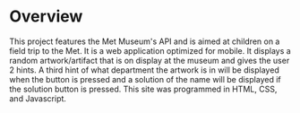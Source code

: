 # Overview

This project features the Met Museum's API and is aimed at children on a field trip to the Met. It is a web application optimized for mobile. It displays a random artwork/artifact that is on display at the museum and gives the user 2 hints. A third hint of what department the artwork is in will be displayed when the button is pressed and a solution of the name will be displayed if the solution button is pressed. This site was programmed in HTML, CSS, and Javascript.
